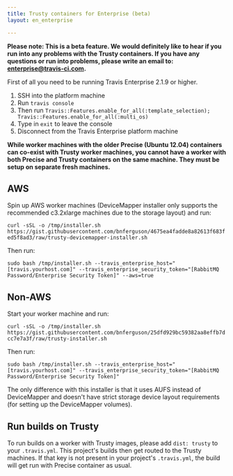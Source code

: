 ```yaml
---
title: Trusty containers for Enterprise (beta)
layout: en_enterprise

---
```


**Please note: This is a beta feature. We would definitely like to hear if you run into any problems with the Trusty containers. If you have any questions or run into problems, please write an email to: [enterprise@travis-ci.com](mailto:enterprise@travis-ci.com?subject=Trusty%20Beta).**

First of all you need to be running Travis Enterprise 2.1.9 or higher.

1. SSH into the platform machine
2. Run `travis console`
3. Then run `Travis::Features.enable_for_all(:template_selection); Travis::Features.enable_for_all(:multi_os)`
4. Type in `exit` to leave the console
5. Disconnect from the Travis Enterprise platform machine

**While worker machines with the older Precise (Ubuntu 12.04) containers can co-exist with Trusty worker machines, you cannot have a worker with both Precise and Trusty containers on the same machine. They must be setup on separate fresh machines.**

## AWS
Spin up AWS worker machines (DeviceMapper installer only supports the recommended c3.2xlarge machines due to the storage layout) and run:

`curl -sSL -o /tmp/installer.sh https://gist.githubusercontent.com/bnferguson/4675ea4fadde8a82613f683fed5f8ad3/raw/trusty-devicemapper-installer.sh`

Then run:

`sudo bash /tmp/installer.sh --travis_enterprise_host="[travis.yourhost.com]" --travis_enterprise_security_token="[RabbitMQ Password/Enterprise Security Token]" --aws=true`

## Non-AWS

Start your worker machine and run:

`curl -sSL -o /tmp/installer.sh https://gist.githubusercontent.com/bnferguson/25dfd929bc59382aa8effb7dcc7e7a3f/raw/trusty-installer.sh`

Then run:

`sudo bash /tmp/installer.sh --travis_enterprise_host="[travis.yourhost.com]" --travis_enterprise_security_token="[RabbitMQ Password/Enterprise Security Token]"`

The only difference with this installer is that it uses AUFS instead of DeviceMapper and doesn't have strict storage device layout requirements (for setting up the DeviceMapper volumes).

## Run builds on Trusty

To run builds on a worker with Trusty images, please add `dist: trusty` to your `.travis.yml`. This project's builds then get routed to the Trusty machines. If that key is not present in your project's `.travis.yml`, the build will get run with Precise container as usual.